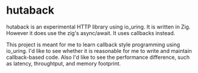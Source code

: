hutaback
========

hutaback is an experimental HTTP library using io_uring.
It is written in Zig.
However it does use the zig's async/await.
It uses callbacks instead.

This project is meant for me to learn callback style programming using io_uring.
I'd like to see whether it is reasonable for me to write and maintain callback-based code.
Also I'd like to see the performance difference, such as latency, throughtput, and memory footprint.
